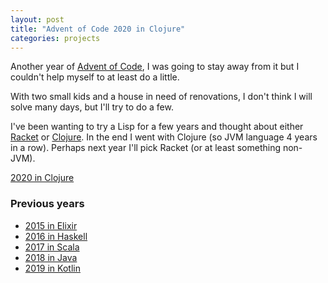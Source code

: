 ```yaml
---
layout: post
title: "Advent of Code 2020 in Clojure"
categories: projects
---
```


Another year of [Advent of Code](http://adventofcode.com), I was going to stay away from it but I couldn't help myself to at least do a little.

With two small kids and a house in need of renovations, I don't think I will solve many days, but I'll try to do a few.

I've been wanting to try a Lisp for a few years and thought about either [Racket](https://racket-lang.org) or [Clojure](https://clojure.org). In the end I went with Clojure (so JVM language 4 years in a row). Perhaps next year I'll pick Racket (or at least something non-JVM).

[2020 in Clojure](https://github.com/AntonFagerberg/Advent-of-Code-2020)

### Previous years
 - [2015 in Elixir](/projects/advent-of-code-in-elixir/)
 - [2016 in Haskell](/projects/advent-of-code-2016/)
 - [2017 in Scala](/projects/advent-of-code-2017/)
 - [2018 in Java](/projects/advent-of-code-2018/)
 - [2019 in Kotlin](/projects/advent-of-code-2019/)